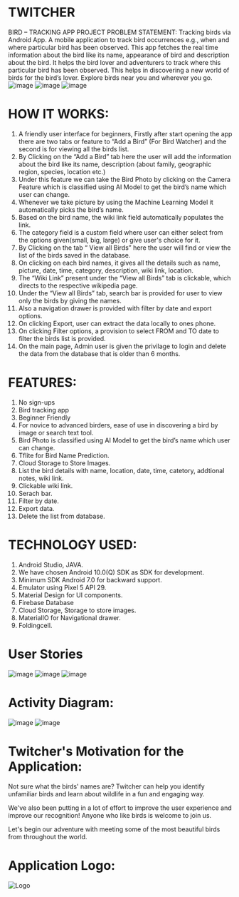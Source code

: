 # TWITCHER
BIRD – TRACKING APP
PROJECT PROBLEM STATEMENT:
Tracking birds via Android App. A mobile application to track bird occurrences e.g., when and where particular bird has been observed. This app fetches the real time information about the bird like its name, appearance of bird and description about the bird. It helps the bird lover and adventurers to track where this particular bird has been observed. This helps in discovering a new world of birds for the bird’s lover. Explore birds near you and wherever you go. 
![image](https://user-images.githubusercontent.com/104304610/176953172-e4fba729-9fd3-45da-920b-29903ea0019c.png)
![image](https://user-images.githubusercontent.com/104304610/176953220-a900afcc-9e3e-40bc-b87f-627b7392cc0f.png)
![image](https://user-images.githubusercontent.com/104304610/176953288-498efed3-660b-4295-a678-130f1a55c510.png)


# HOW IT WORKS:
1. A friendly user interface for beginners, Firstly after start opening the app there are two tabs or feature to “Add a Bird” (For Bird Watcher) and the second is for viewing all the birds list.
2. By Clicking on the “Add a Bird” tab here the user will add the information about the bird like its name, description (about family, geographic region, species, location etc.)
3. Under this feature we can take the Bird Photo by clicking on the Camera Feature which is classified using AI Model to get the bird’s name which user can change.
4.	Whenever we take picture by using the Machine Learning Model it automatically picks the bird’s name.
5.	Based on the bird name, the wiki link field automatically populates the link.
7.	The category field is a custom field where user can either select from the options given(small, big, large) or give user's choice for it.
8.	By Clicking on the tab “ View all Birds” here the user will find or view the list of the birds saved in the database.
9.	On clicking on each bird names, it gives all the details such as name, picture, date, time, category, description, wiki link, location.
10.	The “Wiki Link” present under the “View all Birds” tab is clickable, which directs to the respective wikipedia page.
11.	Under the “View all Birds” tab, search bar is provided for user to view only the birds by giving the names.
12.	Also a navigation drawer is provided with filter by date and export options.
13.	On clicking Export, user can extract the data locally to ones phone.
14.	On clicking Filter options, a provision to select FROM and TO date to filter the birds list is provided.
15.	On the main page, Admin user is given the privilage to login and delete the data from the database that is older than 6 months.

# FEATURES:
1.	No sign-ups
2.	Bird tracking app
3.	Beginner Friendly
4.	For novice to advanced birders, ease of use in discovering a bird by image or search text tool.
5.	Bird Photo is classified using AI Model to get the bird’s name which user can change.
6.	Tflite for Bird Name Prediction.
9.	Cloud Storage to Store Images.
10.	List the bird details with name, location, date, time, catetory, addtional notes, wiki link.
11.	Clickable wiki link.
12.	Serach bar.
13.	Filter by date.
14.	Export data.
15.	Delete the list from database.

# TECHNOLOGY USED:
1.	Android Studio, JAVA.
2.	We have chosen Android 10.0(Q) SDK as SDK for development.
3.	Minimum SDK Android 7.0 for backward support.
4.	Emulator using Pixel 5 API 29.
5.	Material Design for UI components. 
6.	Firebase Database
7.	Cloud Storage, Storage to store images.
8.	MaterialIO for Navigational drawer.
9.	Foldingcell.

# User Stories

![image](https://user-images.githubusercontent.com/104303875/169717413-cebd70cc-7309-41b4-8b60-79cf573720a8.png)
![image](https://user-images.githubusercontent.com/104303875/169717418-f2c4c6df-ba9b-4384-a080-fe58b8ff3922.png)
![image](https://user-images.githubusercontent.com/104303875/169717427-03e88f32-3278-4bd0-8583-83d39a57bf4c.png)

# Activity Diagram:

![image](https://user-images.githubusercontent.com/104303875/176953600-f8e61bc7-2322-4a57-ac12-b2f3fcfac5a4.png)
![image](https://user-images.githubusercontent.com/104303875/176953665-d1632e67-9448-4ba2-a70d-ff92b6f61663.png)


# Twitcher's Motivation for the Application:

Not sure what the birds' names are? Twitcher can help you identify unfamiliar birds and learn about wildlife in a fun and engaging way.

We've also been putting in a lot of effort to improve the user experience and improve our recognition! Anyone who like birds is welcome to join us.

Let's begin our adventure with meeting some of the most beautiful birds from throughout the world.

# Application Logo:

![Logo](https://user-images.githubusercontent.com/104304610/169717867-23252af7-f77f-4e6b-8f35-376a6759a70f.png)







